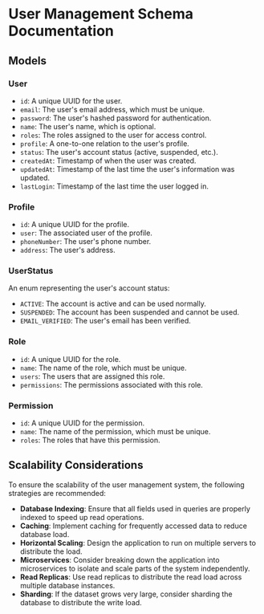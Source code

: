 
# User Management Schema Documentation

## Models

### User

- `id`: A unique UUID for the user.
- `email`: The user's email address, which must be unique.
- `password`: The user's hashed password for authentication.
- `name`: The user's name, which is optional.
- `roles`: The roles assigned to the user for access control.
- `profile`: A one-to-one relation to the user's profile.
- `status`: The user's account status (active, suspended, etc.).
- `createdAt`: Timestamp of when the user was created.
- `updatedAt`: Timestamp of the last time the user's information was updated.
- `lastLogin`: Timestamp of the last time the user logged in.

### Profile

- `id`: A unique UUID for the profile.
- `user`: The associated user of the profile.
- `phoneNumber`: The user's phone number.
- `address`: The user's address.

### UserStatus

An enum representing the user's account status:

- `ACTIVE`: The account is active and can be used normally.
- `SUSPENDED`: The account has been suspended and cannot be used.
- `EMAIL_VERIFIED`: The user's email has been verified.

### Role

- `id`: A unique UUID for the role.
- `name`: The name of the role, which must be unique.
- `users`: The users that are assigned this role.
- `permissions`: The permissions associated with this role.

### Permission

- `id`: A unique UUID for the permission.
- `name`: The name of the permission, which must be unique.
- `roles`: The roles that have this permission.

## Scalability Considerations

To ensure the scalability of the user management system, the following strategies are recommended:

- **Database Indexing**: Ensure that all fields used in queries are properly indexed to speed up read operations.
- **Caching**: Implement caching for frequently accessed data to reduce database load.
- **Horizontal Scaling**: Design the application to run on multiple servers to distribute the load.
- **Microservices**: Consider breaking down the application into microservices to isolate and scale parts of the system independently.
- **Read Replicas**: Use read replicas to distribute the read load across multiple database instances.
- **Sharding**: If the dataset grows very large, consider sharding the database to distribute the write load.

